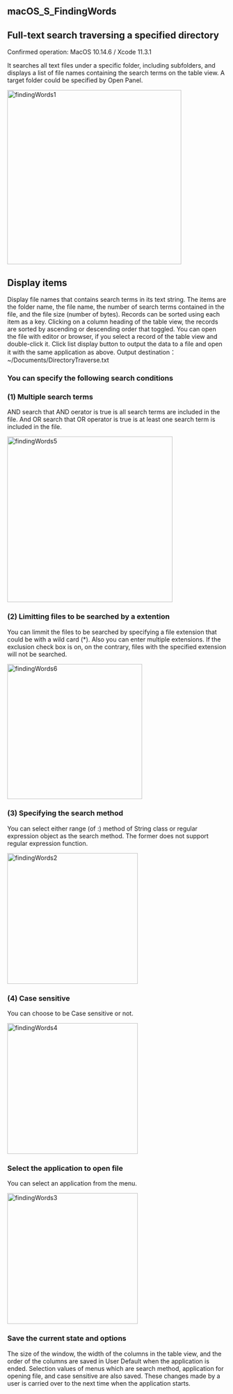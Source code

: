 ## macOS_S_FindingWords 
## Full-text search traversing a specified directory
Confirmed operation: MacOS 10.14.6 / Xcode 11.3.1

It searches all text files under a specific folder, including subfolders, and displays a list of file names containing the search terms on the table view. A target folder could be specified by Open Panel.


<img src="http://mikomokaru.sakura.ne.jp/data/B40/findingWords1.png" alt="findingWords1" title="findingWords1" width="400">

## Display items
Display file names that contains search terms in its text string. The items are the folder name, the file name, the number of search terms contained in the file, and the file size (number of bytes). Records can be sorted using each item as a key. Clicking on a column heading of the table view, the records are sorted by ascending or descending order that toggled.
You can open the file with editor or browser, if you select a record of the table view and double-click it.
Click list display button to output the data to a file and open it with the same application as above.
Output destination： ~/Documents/DirectoryTraverse.txt

### You can specify the following search conditions
### (1) Multiple search terms
AND search that AND oerator is true is all search terms are included in the file. And OR search that OR operator is true is at least one search term is included in the file.

<img src="http://mikomokaru.sakura.ne.jp/data/B40/findingWords5.png" alt="findingWords5" title="findingWords5" width="380">

### (2) Limitting files to be searched by a extention
You can limmit the files to be searched by specifying a file extension that could be with a wild card (*). Also you can enter multiple extensions. If the exclusion check box is on, on the contrary, files with the specified extension will not be searched.

<img src="http://mikomokaru.sakura.ne.jp/data/B40/findingWords6.png" alt="findingWords6" title="findingWords6" width="310">

### (3) Specifying the search method
You can select either range (of :) method of String class or regular expression object as the search method. The former does not support regular expression function.

<img src="http://mikomokaru.sakura.ne.jp/data/B40/findingWords2.png" alt="findingWords2" title="findingWords2" width="300">

### (4) Case sensitive
You can choose to be Case sensitive or not.

<img src="http://mikomokaru.sakura.ne.jp/data/B40/findingWords4.png" alt="findingWords4" title="findingWords4" width="300">

### Select the application to open file
You can select an application from the menu.

<img src="http://mikomokaru.sakura.ne.jp/data/B40/findingWords3.png" alt="findingWords3" title="findingWords3" width="300">

### Save the current state and options
The size of the window, the width of the columns in the table view, and the order of the columns are saved in User Default when the application is ended. Selection values of menus which are search method, application for opening file, and case sensitive are also saved. These changes made by a user is carried over to the next time when the application starts.




